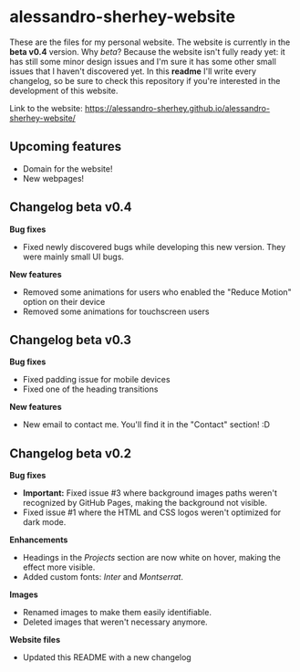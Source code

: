 # alessandro-sherhey-website

These are the files for my personal website. The website is currently in the **beta v0.4** version. Why *beta*? Because the website isn't fully ready yet: it has still some minor design issues and I'm sure it has some other small issues that I haven't discovered yet. In this **readme** I'll write every changelog, so be sure to check this repository if you're interested in the development of this website.

Link to the website: https://alessandro-sherhey.github.io/alessandro-sherhey-website/

## Upcoming features

- Domain for the website!
- New webpages!

## Changelog beta v0.4

**Bug fixes**
- Fixed newly discovered bugs while developing this new version. They were mainly small UI bugs.

**New features**
- Removed some animations for users who enabled the "Reduce Motion" option on their device
- Removed some animations for touchscreen users

## Changelog beta v0.3

**Bug fixes**
- Fixed padding issue for mobile devices
- Fixed one of the heading transitions

**New features**
- New email to contact me. You'll find it in the "Contact" section! :D

## Changelog beta v0.2

**Bug fixes**
- **Important:** Fixed issue #3 where background images paths weren't recognized by GitHub Pages, making the background not visible.
- Fixed issue #1 where the HTML and CSS logos weren't optimized for dark mode.

**Enhancements**
- Headings in the *Projects* section are now white on hover, making the effect more visible.
- Added custom fonts: *Inter* and *Montserrat*. 

**Images**
- Renamed images to make them easily identifiable.
- Deleted images that weren't necessary anymore.

**Website files**
- Updated this README with a new changelog
